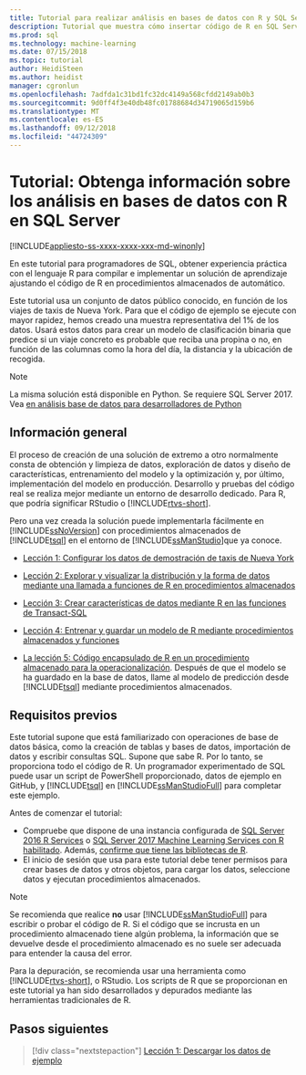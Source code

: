 ```yaml
---
title: Tutorial para realizar análisis en bases de datos con R y SQL Server Machine Learning | Microsoft Docs
description: Tutorial que muestra cómo insertar código de R en SQL Server los procedimientos almacenados y funciones de Transact-SQL
ms.prod: sql
ms.technology: machine-learning
ms.date: 07/15/2018
ms.topic: tutorial
author: HeidiSteen
ms.author: heidist
manager: cgronlun
ms.openlocfilehash: 7adfda1c31bd1fc32dc4149a568cfdd2149ab0b3
ms.sourcegitcommit: 9d0ff4f3e40db48fc01788684d34719065d159b6
ms.translationtype: MT
ms.contentlocale: es-ES
ms.lasthandoff: 09/12/2018
ms.locfileid: "44724309"
---
```

# <a name="tutorial-learn-in-database-analytics-using-r-in-sql-server"></a>Tutorial: Obtenga información sobre los análisis en bases de datos con R en SQL Server
[!INCLUDE[appliesto-ss-xxxx-xxxx-xxx-md-winonly](../../includes/appliesto-ss-xxxx-xxxx-xxx-md-winonly.md)]

En este tutorial para programadores de SQL, obtener experiencia práctica con el lenguaje R para compilar e implementar un solución de aprendizaje ajustando el código de R en procedimientos almacenados de automático.

Este tutorial usa un conjunto de datos público conocido, en función de los viajes de taxis de Nueva York. Para que el código de ejemplo se ejecute con mayor rapidez, hemos creado una muestra representativa del 1% de los datos. Usará estos datos para crear un modelo de clasificación binaria que predice si un viaje concreto es probable que reciba una propina o no, en función de las columnas como la hora del día, la distancia y la ubicación de recogida.

> [!NOTE]
> 
> La misma solución está disponible en Python. Se requiere SQL Server 2017. Vea [en análisis base de datos para desarrolladores de Python](../tutorials/sqldev-in-database-python-for-sql-developers.md)

## <a name="overview"></a>Información general

El proceso de creación de una solución de extremo a otro normalmente consta de obtención y limpieza de datos, exploración de datos y diseño de características, entrenamiento del modelo y la optimización y, por último, implementación del modelo en producción. Desarrollo y pruebas del código real se realiza mejor mediante un entorno de desarrollo dedicado. Para R, que podría significar RStudio o [!INCLUDE[rtvs-short](../../includes/rtvs-short-md.md)].

Pero una vez creada la solución puede implementarla fácilmente en [!INCLUDE[ssNoVersion](../../includes/ssnoversion-md.md)] con procedimientos almacenados de [!INCLUDE[tsql](../../includes/tsql-md.md)] en el entorno de [!INCLUDE[ssManStudio](../../includes/ssmanstudio-md.md)]que ya conoce.

- [Lección 1: Configurar los datos de demostración de taxis de Nueva York](../tutorials/sqldev-download-the-sample-data.md)

- [Lección 2: Explorar y visualizar la distribución y la forma de datos mediante una llamada a funciones de R en procedimientos almacenados](../tutorials/sqldev-explore-and-visualize-the-data.md)

- [Lección 3: Crear características de datos mediante R en las funciones de Transact-SQL](../tutorials/sqldev-create-data-features-using-t-sql.md)
  
- [Lección 4: Entrenar y guardar un modelo de R mediante procedimientos almacenados y funciones](../r/sqldev-train-and-save-a-model-using-t-sql.md)
  
- [La lección 5: Código encapsulado de R en un procedimiento almacenado para la operacionalización](../tutorials/sqldev-operationalize-the-model.md). 
  Después de que el modelo se ha guardado en la base de datos, llame al modelo de predicción desde [!INCLUDE[tsql](../../includes/tsql-md.md)] mediante procedimientos almacenados.

## <a name="prerequisites"></a>Requisitos previos

Este tutorial supone que está familiarizado con operaciones de base de datos básica, como la creación de tablas y bases de datos, importación de datos y escribir consultas SQL. Supone que sabe R. Por lo tanto, se proporciona todo el código de R. Un programador experimentado de SQL puede usar un script de PowerShell proporcionado, datos de ejemplo en GitHub, y [!INCLUDE[tsql](../../includes/tsql-md.md)] en [!INCLUDE[ssManStudioFull](../../includes/ssmanstudiofull-md.md)] para completar este ejemplo. 

Antes de comenzar el tutorial:

- Compruebe que dispone de una instancia configurada de [SQL Server 2016 R Services](../install/sql-r-services-windows-install.md#verify-installation) o [SQL Server 2017 Machine Learning Services con R habilitado](../install/sql-machine-learning-services-windows-install.md#verify-installation). Además, [confirme que tiene las bibliotecas de R](../r/determine-which-packages-are-installed-on-sql-server.md#get-the-r-library-location).
- El inicio de sesión que usa para este tutorial debe tener permisos para crear bases de datos y otros objetos, para cargar los datos, seleccione datos y ejecutan procedimientos almacenados.

> [!NOTE]
> Se recomienda que realice **no** usar [!INCLUDE[ssManStudioFull](../../includes/ssmanstudiofull-md.md)] para escribir o probar el código de R. Si el código que se incrusta en un procedimiento almacenado tiene algún problema, la información que se devuelve desde el procedimiento almacenado es no suele ser adecuada para entender la causa del error.
> 
> Para la depuración, se recomienda usar una herramienta como [!INCLUDE[rtvs-short](../../includes/rtvs-short-md.md)], o RStudio. Los scripts de R que se proporcionan en este tutorial ya han sido desarrollados y depurados mediante las herramientas tradicionales de R.

## <a name="next-steps"></a>Pasos siguientes

> [!div class="nextstepaction"]
> [Lección 1: Descargar los datos de ejemplo](../tutorials/sqldev-download-the-sample-data.md)